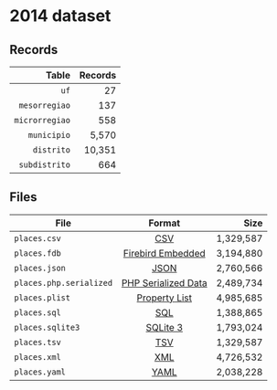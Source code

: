 # 2014 dataset

## Records

|          Table | Records |
| --------------:| -------:|
|           `uf` |      27 |
|  `mesorregiao` |     137 |
| `microrregiao` |     558 |
|    `municipio` |   5,570 |
|     `distrito` |  10,351 |
|  `subdistrito` |     664 |

## Files

| File                    | Format                                                                                          |      Size |
| ----------------------- |:-----------------------------------------------------------------------------------------------:| ---------:|
| `places.csv`            | [CSV](https://en.wikipedia.org/wiki/Comma-separated_values)                                     | 1,329,587 |
| `places.fdb`            | [Firebird Embedded](https://en.wikipedia.org/wiki/Embedded_database#Firebird_Embedded)          | 3,194,880 |
| `places.json`           | [JSON](https://en.wikipedia.org/wiki/JSON)                                                      | 2,760,566 |
| `places.php.serialized` | [PHP Serialized Data](https://en.wikipedia.org/wiki/Serialization#Programming_language_support) | 2,489,734 |
| `places.plist`          | [Property List](https://en.wikipedia.org/wiki/Property_list)                                    | 4,985,685 |
| `places.sql`            | [SQL](https://en.wikipedia.org/wiki/SQL)                                                        | 1,388,865 |
| `places.sqlite3`        | [SQLite 3](https://en.wikipedia.org/wiki/SQLite)                                                | 1,793,024 |
| `places.tsv`            | [TSV](https://en.wikipedia.org/wiki/Tab-separated_values)                                       | 1,329,587 |
| `places.xml`            | [XML](https://en.wikipedia.org/wiki/XML)                                                        | 4,726,532 |
| `places.yaml`           | [YAML](https://en.wikipedia.org/wiki/YAML)                                                      | 2,038,228 |

